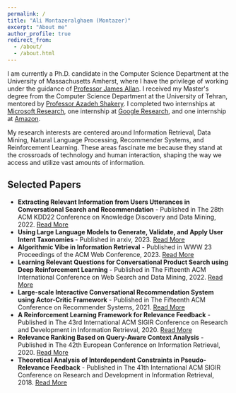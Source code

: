 ```yaml
---
permalink: /
title: "Ali Montazeralghaem (Montazer)"
excerpt: "About me"
author_profile: true
redirect_from: 
  - /about/
  - /about.html
---
```


I am currently a Ph.D. candidate in the Computer Science Department at the University of Massachusetts Amherst, where I have the privilege of working under the guidance of <a href="https://ciir.cs.umass.edu/~allan/">Professor James Allan</a>. I received my Master's degree from the Computer Science Department at the University of Tehran, mentored by <a href="https://ece.ut.ac.ir/en/~shakery/">Professor Azadeh Shakery</a>.
I completed two internships at <a href="https://www.microsoft.com/en-us/research/">Microsoft Research</a>, one internship at <a href="https://research.google/blog/">Google Research</a>, and one internship at <a href="https://www.amazon.science/research-areas/search-and-information-retrieval
">Amazon</a>.






My research interests are centered around Information Retrieval, Data Mining, Natural Language Processing, Recommender Systems, and Reinforcement Learning. These areas fascinate me because they stand at the crossroads of technology and human interaction, shaping the way we access and utilize vast amounts of information.
<!--
Throughout my academic career, I have been driven by a passion to develop innovative solutions and to push the boundaries of knowledge in these fields. I am constantly exploring new challenges and opportunities to apply my expertise, whether it be through collaborative projects, independent research, or engaging with the academic community.
-->

<!-- Selected Papers Section -->
<div id="selected-papers">
    <h2>Selected Papers</h2>
    <ul>
        <li>
            <strong>Extracting Relevant Information from Users Utterances in Conversational Search and Recommendation</strong> - Published in The 28th ACM KDD22 Conference on Knowledge Discovery and Data Mining, 2022.
            <a href="https://dl.acm.org/doi/pdf/10.1145/3534678.3539471">Read More</a>
        </li>
        <li>
            <strong>Using Large Language Models to Generate, Validate, and Apply User Intent Taxonomies </strong> - Published in arxiv, 2023.
            <a href="https://arxiv.org/pdf/2309.13063.pdf">Read More</a>
        </li>
        <li>
            <strong>Algorithmic Vibe in Information Retrieval</strong> - Published in WWW 23 Proceedings of the ACM Web Conference, 2023.
            <a href="https://dl.acm.org/doi/pdf/10.1145/3543507.3583384">Read More</a>
        </li>
        <li>
            <strong>Learning Relevant Questions for Conversational Product Search using Deep Reinforcement Learning</strong> - Published in The Fifteenth ACM International Conference on Web Search and Data Mining, 2022.
            <a href="https://dl.acm.org/doi/pdf/10.1145/3488560.3498526">Read More</a>
        </li>
        <li>
            <strong>Large-scale Interactive Conversational Recommendation System using Actor-Critic Framework</strong> - Published in The Fifteenth ACM Conference on Recommender Systems, 2021.
            <a href="https://dl.acm.org/doi/pdf/10.1145/3460231.3474271">Read More</a>
        </li>
        <li>
            <strong>A Reinforcement Learning Framework for Relevance Feedback</strong> - Published in The 43rd International ACM SIGIR Conference on Research and Development in Information Retrieval, 2020.
            <a href="https://dl.acm.org/doi/pdf/10.1145/3397271.3401099">Read More</a>
        </li>
          <li>
            <strong>Relevance Ranking Based on Query-Aware Context Analysis</strong> - Published in The 42th European Conference on Information Retrieval, 2020.
            <a href="https://link.springer.com/chapter/10.1007/978-3-030-45439-5_30">Read More</a>
        </li>
       <li>
            <strong>Theoretical Analysis of Interdependent Constraints in Pseudo-Relevance Feedback</strong> - Published in The 41th International ACM SIGIR Conference on Research and Development in Information Retrieval, 2018.
            <a href="https://dl.acm.org/doi/pdf/10.1145/3209978.3210156">Read More</a>
        </li>
        <!-- Add more papers as needed -->
    </ul>
</div>

